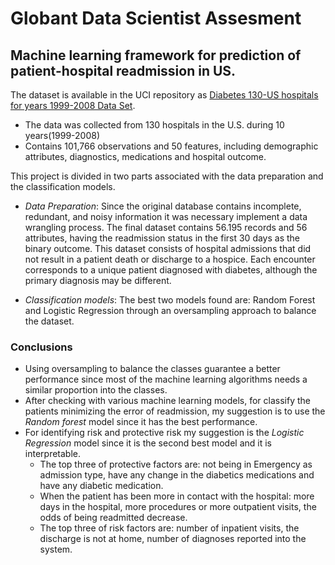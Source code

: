 # Globant Data Scientist Assesment

## Machine learning framework for prediction of patient-hospital readmission in US.

The dataset is available in the UCI repository as [Diabetes 130-US hospitals for years 1999-2008 Data Set](https://archive.ics.uci.edu/ml/datasets/Diabetes+130-US+hospitals+for+years+1999-2008#). 

- The data was collected from 130 hospitals in the U.S. during 10 years(1999-2008)
- Contains 101,766 observations and 50 features, including demographic attributes, diagnostics, medications and hospital outcome.

This project is divided in two parts associated with the data preparation and the classification models. 
- *Data Preparation*:
Since the original database contains incomplete, redundant, and noisy information it was necessary implement a data wrangling process. The final dataset contains 56.195 records and 56 attributes, having the readmission status in the first 30 days as the binary outcome. This dataset consists of hospital admissions that did not result in a patient death or discharge to a hospice. Each encounter corresponds to a unique patient diagnosed with diabetes, although the primary diagnosis may be different.

- *Classification models*:
The best two models found are: Random Forest and Logistic Regression through an oversampling approach to balance the dataset.

### Conclusions
* Using oversampling to balance the classes guarantee a better performance since most of the machine learning algorithms needs a similar proportion into the classes.
* After checking with various machine learning models, for classify the patients minimizing the error of readmission, my suggestion is to use the *Random forest* model since it has the best performance.
* For identifying risk and protective risk my suggestion is the *Logistic Regression* model since it is the second best model and it is interpretable.
    * The top three of protective factors are: not being in Emergency as admission type, have any change in the diabetics medications and  have any diabetic medication.
    * When the patient has been more in contact with the hospital: more days in the hospital, more procedures or more outpatient visits, the odds of being readmitted decrease.
    * The top three of risk factors are: number of inpatient visits, the discharge is not at home,  number of diagnoses reported into the system.

